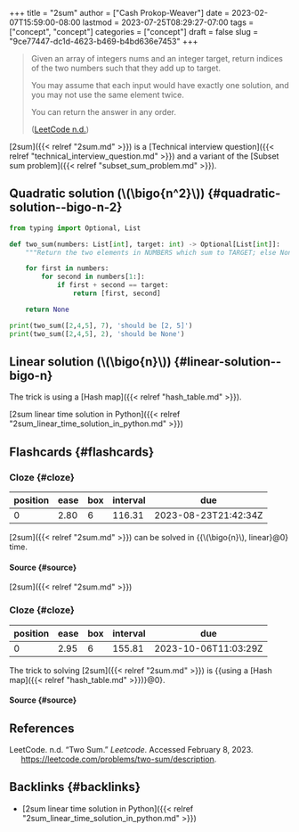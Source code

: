+++
title = "2sum"
author = ["Cash Prokop-Weaver"]
date = 2023-02-07T15:59:00-08:00
lastmod = 2023-07-25T08:29:27-07:00
tags = ["concept", "concept"]
categories = ["concept"]
draft = false
slug = "9ce77447-dc1d-4623-b469-b4bd636e7453"
+++

> Given an array of integers nums and an integer target, return indices of the two numbers such that they add up to target.
>
> You may assume that each input would have exactly one solution, and you may not use the same element twice.
>
> You can return the answer in any order.
>
> (<a href="#citeproc_bib_item_1">LeetCode n.d.</a>)

[2sum]({{< relref "2sum.md" >}}) is a [Technical interview question]({{< relref "technical_interview_question.md" >}}) and a variant of the [Subset sum problem]({{< relref "subset_sum_problem.md" >}}).


## Quadratic solution (\\(\bigo{n^2}\\)) {#quadratic-solution--bigo-n-2}

```python
from typing import Optional, List

def two_sum(numbers: List[int], target: int) -> Optional[List[int]]:
    """Return the two elements in NUMBERS which sum to TARGET; else None."""

    for first in numbers:
        for second in numbers[1:]:
            if first + second == target:
                return [first, second]

    return None

print(two_sum([2,4,5], 7), 'should be [2, 5]')
print(two_sum([2,4,5], 2), 'should be None')
```


## Linear solution (\\(\bigo{n}\\)) {#linear-solution--bigo-n}

The trick is using a [Hash map]({{< relref "hash_table.md" >}}).

[2sum linear time solution in Python]({{< relref "2sum_linear_time_solution_in_python.md" >}})


## Flashcards {#flashcards}


### Cloze {#cloze}

| position | ease | box | interval | due                  |
|----------|------|-----|----------|----------------------|
| 0        | 2.80 | 6   | 116.31   | 2023-08-23T21:42:34Z |

[2sum]({{< relref "2sum.md" >}}) can be solved in {{\\(\bigo{n}\\), linear}@0} time.


#### Source {#source}

[2sum]({{< relref "2sum.md" >}})


### Cloze {#cloze}

| position | ease | box | interval | due                  |
|----------|------|-----|----------|----------------------|
| 0        | 2.95 | 6   | 155.81   | 2023-10-06T11:03:29Z |

The trick to solving [2sum]({{< relref "2sum.md" >}}) is {{using a [Hash map]({{< relref "hash_table.md" >}})}@0}.


#### Source {#source}

## References

<style>.csl-entry{text-indent: -1.5em; margin-left: 1.5em;}</style><div class="csl-bib-body">
  <div class="csl-entry"><a id="citeproc_bib_item_1"></a>LeetCode. n.d. “Two Sum.” <i>Leetcode</i>. Accessed February 8, 2023. <a href="https://leetcode.com/problems/two-sum/description">https://leetcode.com/problems/two-sum/description</a>.</div>
</div>


## Backlinks {#backlinks}

-   [2sum linear time solution in Python]({{< relref "2sum_linear_time_solution_in_python.md" >}})
